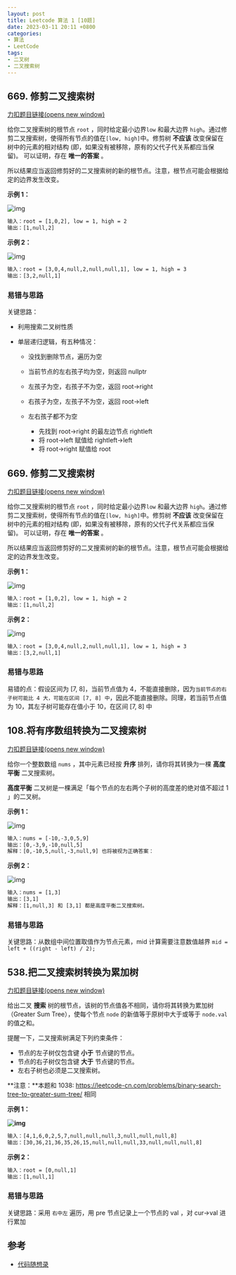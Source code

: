 ```yaml
---
layout: post
title: Leetcode 算法 1 [10题]
date: 2023-03-11 20:11 +0800
categories:
- 算法
- LeetCode
tags:
- 二叉树
- 二叉搜索树
---
```




## 669. 修剪二叉搜索树

[力扣题目链接(opens new window)](https://leetcode.cn/problems/trim-a-binary-search-tree/)

给你二叉搜索树的根节点 `root` ，同时给定最小边界`low` 和最大边界 `high`。通过修剪二叉搜索树，使得所有节点的值在`[low, high]`中。修剪树 **不应该** 改变保留在树中的元素的相对结构 (即，如果没有被移除，原有的父代子代关系都应当保留)。 可以证明，存在 **唯一的答案** 。

所以结果应当返回修剪好的二叉搜索树的新的根节点。注意，根节点可能会根据给定的边界发生改变。

**示例 1：**

![img](https://assets.leetcode.com/uploads/2020/09/09/trim1.jpg)

```vb
输入：root = [1,0,2], low = 1, high = 2
输出：[1,null,2]
```



**示例 2：**

![img](https://assets.leetcode.com/uploads/2020/09/09/trim2.jpg)

```vb
输入：root = [3,0,4,null,2,null,null,1], low = 1, high = 3
输出：[3,2,null,1]
```



### 易错与思路

关键思路：

- 利用搜索二叉树性质

- 单层递归逻辑，有五种情况：

  - 没找到删除节点，遍历为空

  - 当前节点的左右孩子均为空，则返回 nullptr
  - 左孩子为空，右孩子不为空，返回 root->right
  - 右孩子为空，左孩子不为空，返回 root->left
  - 左右孩子都不为空
    - 先找到 root->right 的最左边节点 rightleft
    - 将 root->left 赋值给 rightleft->left
    - 将 root->right 赋值给 root



## 669. 修剪二叉搜索树

[力扣题目链接(opens new window)](https://leetcode.cn/problems/trim-a-binary-search-tree/)

给你二叉搜索树的根节点 `root` ，同时给定最小边界`low` 和最大边界 `high`。通过修剪二叉搜索树，使得所有节点的值在`[low, high]`中。修剪树 **不应该** 改变保留在树中的元素的相对结构 (即，如果没有被移除，原有的父代子代关系都应当保留)。 可以证明，存在 **唯一的答案** 。

所以结果应当返回修剪好的二叉搜索树的新的根节点。注意，根节点可能会根据给定的边界发生改变。

 

**示例 1：**

![img](https://assets.leetcode.com/uploads/2020/09/09/trim1.jpg)

```vb
输入：root = [1,0,2], low = 1, high = 2
输出：[1,null,2]
```



**示例 2：**

![img](https://assets.leetcode.com/uploads/2020/09/09/trim2.jpg)

```vb
输入：root = [3,0,4,null,2,null,null,1], low = 1, high = 3
输出：[3,2,null,1]
```

 

### 易错与思路

易错的点：假设区间为 [7, 8]，当前节点值为 4，不能直接删除，因为`当前节点的右子树可能比 4 大，可能在区间 [7, 8] 中`，因此不能直接删除。同理，若当前节点值为 10，其左子树可能存在值小于 10，在区间 [7, 8] 中



## 108.将有序数组转换为二叉搜索树

[力扣题目链接(opens new window)](https://leetcode.cn/problems/convert-sorted-array-to-binary-search-tree/)

给你一个整数数组 `nums` ，其中元素已经按 **升序** 排列，请你将其转换为一棵 **高度平衡** 二叉搜索树。

**高度平衡** 二叉树是一棵满足「每个节点的左右两个子树的高度差的绝对值不超过 1 」的二叉树。

 

**示例 1：**

![img](https://assets.leetcode.com/uploads/2021/02/18/btree1.jpg)

```vb
输入：nums = [-10,-3,0,5,9]
输出：[0,-3,9,-10,null,5]
解释：[0,-10,5,null,-3,null,9] 也将被视为正确答案：
```

**示例 2：**

![img](https://assets.leetcode.com/uploads/2021/02/18/btree.jpg)

```vb
输入：nums = [1,3]
输出：[3,1]
解释：[1,null,3] 和 [3,1] 都是高度平衡二叉搜索树。
```



### 易错与思路

关键思路：从数组中间位置取值作为节点元素，mid 计算需要注意数值越界 `mid = left + ((right - left) / 2);`



## 538.把二叉搜索树转换为累加树

[力扣题目链接(opens new window)](https://leetcode.cn/problems/convert-bst-to-greater-tree/)

给出二叉 **搜索** 树的根节点，该树的节点值各不相同，请你将其转换为累加树（Greater Sum Tree），使每个节点 `node` 的新值等于原树中大于或等于 `node.val` 的值之和。

提醒一下，二叉搜索树满足下列约束条件：

- 节点的左子树仅包含键 **小于** 节点键的节点。
- 节点的右子树仅包含键 **大于** 节点键的节点。
- 左右子树也必须是二叉搜索树。

**注意：**本题和 1038: https://leetcode-cn.com/problems/binary-search-tree-to-greater-sum-tree/ 相同

 

**示例 1：**

**![img](https://assets.leetcode-cn.com/aliyun-lc-upload/uploads/2019/05/03/tree.png)**

```vb
输入：[4,1,6,0,2,5,7,null,null,null,3,null,null,null,8]
输出：[30,36,21,36,35,26,15,null,null,null,33,null,null,null,8]
```



**示例 2：**

```vb
输入：root = [0,null,1]
输出：[1,null,1]
```



### 易错与思路

关键思路：采用 `右中左` 遍历，用 pre 节点记录上一个节点的 val ，对 cur->val 进行累加



## 参考

- [代码随想录](https://programmercarl.com)
